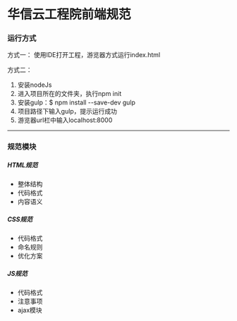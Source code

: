 # 华信云工程院前端规范

### 运行方式 ###
 方式一：
 使用IDE打开工程，游览器方式运行index.html

 方式二：
1. 安装nodeJs
2. 进入项目所在的文件夹，执行npm init
3. 安装gulp：$ npm install --save-dev gulp
4. 项目路径下输入gulp，提示运行成功
5. 游览器url栏中输入localhost:8000

***
### 规范模块 ###

##### HTML规范 #####
* 整体结构
* 代码格式
* 内容语义
##### CSS规范 #####
* 代码格式
* 命名规则
* 优化方案
##### JS规范 #####
* 代码格式
* 注意事项
* ajax模块
